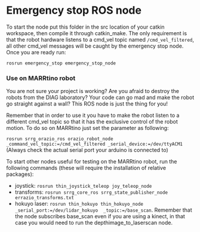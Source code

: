 # Emergency stop ROS node

To start the node put this folder in the src location of your catkin workspace, then compile it through catkin_make.
The only requirement is that the robot hardware listens to a cmd_vel topic named `/cmd_vel_filtered`, all other cmd_vel messages will be caught by the emergency stop node. Once you are ready run:

`rosrun emergency_stop emergency_stop_node`

### Use on MARRtino robot

You are not sure your project is working? Are you afraid to destroy the robots from the DIAG laboratory?
Your code can go mad and make the robot go straight against a wall?
This ROS node is just the thing for you!

Remember that in order to use it you have to make the robot listen to a different cmd_vel topic so that it has the exclusive control of the robot motion. To do so on MARRtino just set the parameter as following:

`rosrun srrg_orazio_ros orazio_robot_node _command_vel_topic:=/cmd_vel_filtered _serial_device:=/dev/ttyACM1`
(Always check the actual serial port your arduino is connected to)

To start other nodes useful for testing on the MARRtino robot, run the following commands (these will require the installation of relative packages):

- joystick: `rosrun thin_joystick_teleop joy_teleop_node`
- transforms: `rosrun srrg_core_ros srrg_state_publisher_node errazio_transforms.txt`
- hokuyo laser: `rosrun thin_hokuyo thin_hokuyo_node _serial_port:=/dev/lidar_hokuyo  _topic:=/base_scan`.
Remember that the node subscribes base_scan even if you are using a kinect, in that case you would need to run the depthimage_to_laserscan node.
